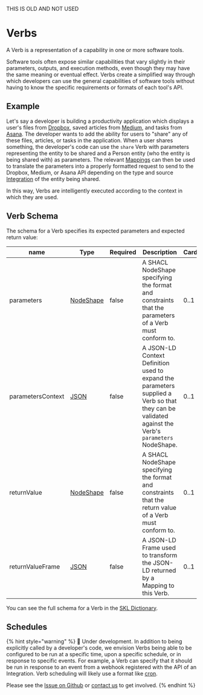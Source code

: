 THIS IS OLD AND NOT USED

# Verbs

A Verb is a representation of a capability in one or more software tools.

Software tools often expose similar capabilities that vary slightly in their parameters, outputs, and execution methods, even though they may have the same meaning or eventual effect. Verbs create a simplified way through which developers can use the general capabilities of software tools without having to know the specific requirements or formats of each tool's API.

## Example

Let's say a developer is building a productivity application which displays a user's files from [Dropbox](https://www.dropbox.com/), saved articles from [Medium](https://medium.com/), and tasks from [Asana](https://asana.com/). The developer wants to add the ability for users to "share" any of these files, articles, or tasks in the application. When a user shares something, the developer's code can use the `share` Verb with parameters representing the entity to be shared and a Person entity (who the entity is being shared with) as parameters. The relevant [Mappings](./mappings.md) can then be used to translate the parameters into a properly formatted request to send to the Dropbox, Medium, or Asana API depending on the type and source [Integration](../../../spec/introduction.md#integration) of the entity being shared.

In this way, Verbs are intelligently executed according to the context in which they are used.

## Verb Schema

The schema for a Verb specifies its expected parameters and expected return value:

| name | Type | Required | Description | Cardinality |
| ---- | ---- | ---- | ----------- | ---- |
| parameters | [NodeShape](http://www.w3.org/ns/shacl#NodeShape) | false | A SHACL NodeShape specifying the format and constraints that the parameters of a Verb must conform to. | 0..1 |
| parametersContext | [JSON](http://www.w3.org/1999/02/22-rdf-syntax-ns#JSON) | false | A JSON-LD Context Definition used to expand the parameters supplied a Verb so that they can be validated against the Verb's `parameters` NodeShape. | 0..1 |
| returnValue | [NodeShape](http://www.w3.org/ns/shacl#NodeShape) | false | A SHACL NodeShape specifying the format and constraints that the return value of a Verb must conform to. | 0..1 |
| returnValueFrame | [JSON](http://www.w3.org/1999/02/22-rdf-syntax-ns#JSON) | false | A JSON-LD Frame used to transform the JSON-LD returned by a Mapping to this Verb. | 0..1 |

You can see the full schema for a Verb in the [SKL Dictionary](https://github.com/comake/skl-dictionary/blob/main/schemas/core/verb/schema.json).

## Schedules

{% hint style="warning" %}
🚧 Under development. In addition to being explicitly called by a developer's code, we envision Verbs being able to be configured to be run at a specific time, upon a specific schedule, or in response to specific events. For example, a Verb can specify that it should be run in response to an event from a webhook registered with the API of an Integration. Verb scheduling will likely use a format like [cron](https://en.wikipedia.org/wiki/Cron). 

Please see the [Issue on Github](https://github.com/comake/skl/issues/1) or [contact us](https://discord.gg/stvfSB8kpG?ref=https://github.com/comake/skl-examples) to get involved.
{% endhint %}

